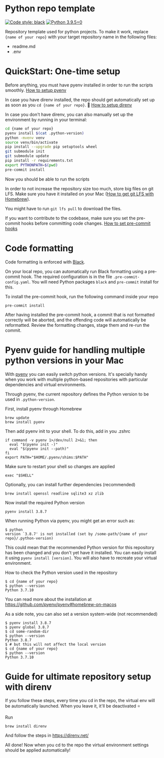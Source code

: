 # Python repo template
[![Code style: black](https://img.shields.io/badge/code%20style-black-000000.svg)](https://github.com/psf/black)
[![Python 3.9.5=0](https://img.shields.io/badge/python-3.9.5-blue.svg)](https://www.python.org/downloads/release/python-395/)

Repository template used for python projects. To make it work, replace `{name of your repo}` with your target repository name in the following files:
* readme.md
* .env

# QuickStart: One-time setup

Before anything, you must have pyenv installed in order to run the scripts smoothly.
[How to setup pyenv](#pyenv-guide-for-handling-multiple-python-versions-in-your-mac)

In case you have direnv installed, the repo should get automatically set up as soon as you `cd {name of your repo}`. :crystal_ball:
[How to setup direnv](#guide-for-ultimate-repository-setup-with-direnv)

In case you don't have direnv, you can also manually set up the environment by running in your terminal:
```bash
cd {name of your repo}
pyenv install $(cat .python-version)
python -mvenv venv
source venv/bin/activate
pip install --upgrade pip setuptools wheel
git submodule init
git submodule update
pip install -r requirements.txt
export PYTHONPATH=$(pwd)
pre-commit install
```
Now you should be able to run the scripts

In order to not increase the repository size too much, store big files on git LFS. Make sure you have it installed on your Mac
([How to get git LFS with Homebrew](https://formulae.brew.sh/formula/git-lfs)).

You might have to run `git lfs pull` to download the files.

If you want to contribute to the codebase, make sure you set the pre-commit hooks before committing code changes.
[How to set pre-commit hooks](#code-formatting)

# Code formatting
Code formatting is enforced with [Black](https://black.readthedocs.io/).
 
On your local repo, you can automatically run Black formatting using a pre-commit hook. 
The required configuration is in the file `.pre-commit-config.yaml`. 
You will need Python packages `black` and `pre-commit` install for this.

To install the pre-commit hook, run the following command inside your repo
```shell
pre-commit install
```

After having installed the pre-commit hook, a commit that is not formatted correctly will be aborted, 
and the offending code will automatically be reformatted. 
Review the formatting changes, stage them and re-run the commit.

# Pyenv guide for handling multiple python versions in your Mac

With [pyenv](https://formulae.brew.sh/formula/pyenv) you can easily switch python versions. It's specially handy when you work with multiple python-based repositories with particular dependencies and virtual environments.

Through pyenv, the current repository defines the Python version to be used in `.python-version`.

First, install pyenv through Homebrew
```shell
brew update
brew install pyenv
```

Then add pyenv init to your shell. To do this, add in you .zshrc
```shell
if command -v pyenv 1>/dev/null 2>&1; then
  eval "$(pyenv init -)"
  eval "$(pyenv init --path)"
fi
export PATH="$HOME/.pyenv/shims:$PATH"
```

Make sure to restart your shell so changes are applied
```shell
exec "$SHELL"
```

Optionally, you can install further dependencies (recommended)
```shell
brew install openssl readline sqlite3 xz zlib
```

Now install the required Python version

```shell
pyenv install 3.8.7
```

When running Python via pyenv, you might get an error such as:
```shell
$ python
version `3.8.7' is not installed (set by /some-path/{name of your repo}/.python-version)
```
This could mean that the recommended Python version for this repository has been changed and you don't yet have it installed. 
You can easily install it using ```pyenv install [version]```. You will also have to recreate your virtual environment.

How to check the Python version used in the repository
```shell
$ cd {name of your repo}
$ python --version
Python 3.7.10
```

You can read more about the installation at https://github.com/pyenv/pyenv#homebrew-on-macos

As a side note, you can also set a version system-wide (not recommended)
```shell
$ pyenv install 3.8.7
$ pyenv global 3.8.7
$ cd some-random-dir
$ python --version
Python 3.8.7
$ # but this will not affect the local version
$ cd {name of your repo}
$ python --version
Python 3.7.10
```

# Guide for ultimate repository setup with direnv

If you follow these steps, every time you cd in the repo, the virtual env
will be automatically launched. When you leave it, it'll be deactivated :star:

Run
```shell
brew install direnv
```

And follow the steps in https://direnv.net/

All done! Now when you cd to the repo the virtual environment settings should be applied
automatically!
